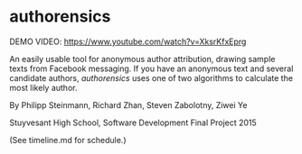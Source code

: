 # authorensics

DEMO VIDEO: https://www.youtube.com/watch?v=XksrKfxEprg

An easily usable tool for anonymous author attribution, drawing sample texts from Facebook messaging. If you have an anonymous text and several candidate authors, *authorensics* uses one of two algorithms to calculate the most likely author.

By Philipp Steinmann, Richard Zhan, Steven Zabolotny, Ziwei Ye

Stuyvesant High School, Software Development Final Project 2015

(See timeline.md for schedule.)

